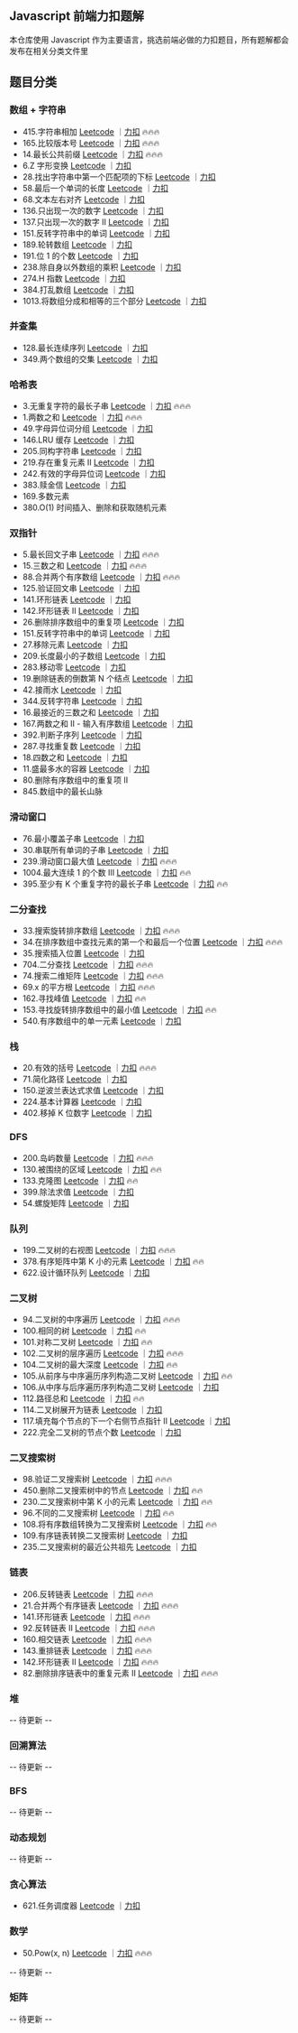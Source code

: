## Javascript 前端力扣题解

本仓库使用 Javascript 作为主要语言，挑选前端必做的力扣题目，所有题解都会发布在相关分类文件里

## 题目分类

### 数组 + 字符串

- 415.字符串相加 [Leetcode](https://leetcode.com/problems/add-strings/description/) ｜[力扣](https://leetcode.cn/problems/add-strings/description/) 🔥🔥🔥
- 165.比较版本号 [Leetcode](https://leetcode.com/problems/compare-version-numbers/description/) ｜[力扣](https://leetcode.cn/problems/compare-version-numbers/description/) 🔥🔥🔥
- 14.最长公共前缀 [Leetcode](https://leetcode.com/problems/longest-common-prefix/description/) ｜[力扣](https://leetcode.cn/problems/longest-common-prefix/description/) 🔥🔥🔥
- 6.Z 字形变换 [Leetcode](https://leetcode.com/problems/zigzag-conversion/description/) ｜[力扣](https://leetcode.cn/problems/zigzag-conversion/description/)
- 28.找出字符串中第一个匹配项的下标 [Leetcode](https://leetcode.com/problems/find-the-index-of-the-first-occurrence-in-a-string/description/) ｜[力扣](https://leetcode.cn/problems/find-the-index-of-the-first-occurrence-in-a-string/description/)
- 58.最后一个单词的长度 [Leetcode](https://leetcode.com/problems/length-of-last-word/description/) ｜[力扣](https://leetcode.cn/problems/length-of-last-word/description/)
- 68.文本左右对齐 [Leetcode](https://leetcode.com/problems/text-justification/description/) ｜[力扣](https://leetcode.cn/problems/text-justification/description/)
- 136.只出现一次的数字 [Leetcode](https://leetcode.com/problems/single-number/description/) ｜[力扣](https://leetcode.cn/problems/single-number/description/)
- 137.只出现一次的数字 II [Leetcode](https://leetcode.com/problems/single-number-ii/description/) ｜[力扣](https://leetcode.cn/problems/single-number-ii/description/)
- 151.反转字符串中的单词 [Leetcode](https://leetcode.com/problems/reverse-words-in-a-string/description/) ｜[力扣](https://leetcode.cn/problems/reverse-words-in-a-string/description/)
- 189.轮转数组 [Leetcode](https://leetcode.com/problems/rotate-array/description/) ｜[力扣](https://leetcode.cn/problems/rotate-array/description/)
- 191.位 1 的个数 [Leetcode](https://leetcode.com/problems/number-of-1-bits/description/) ｜[力扣](https://leetcode.cn/problems/number-of-1-bits/description/)
- 238.除自身以外数组的乘积 [Leetcode](https://leetcode.com/problems/product-of-array-except-self/description/) ｜[力扣](https://leetcode.cn/problems/product-of-array-except-self/description/)
- 274.H 指数 [Leetcode](https://leetcode.com/problems/h-index/description/) ｜[力扣](https://leetcode.cn/problems/h-index/description/)
- 384.打乱数组 [Leetcode](https://leetcode.com/problems/shuffle-an-array/description/) ｜[力扣](https://leetcode.cn/problems/shuffle-an-array/description/)
- 1013.将数组分成和相等的三个部分 [Leetcode](https://leetcode.com/problems/partition-array-into-three-parts-with-equal-sum/description/) ｜[力扣](https://leetcode.cn/problems/partition-array-into-three-parts-with-equal-sum/description/)

### 并查集

- 128.最长连续序列 [Leetcode](https://leetcode.com/problems/longest-consecutive-sequence/description/) ｜[力扣](https://leetcode.cn/problems/longest-consecutive-sequence/description/)
- 349.两个数组的交集 [Leetcode](https://leetcode.com/problems/intersection-of-two-arrays/description/) ｜[力扣](https://leetcode.cn/problems/intersection-of-two-arrays/description/)

### 哈希表

- 3.无重复字符的最长子串 [Leetcode](https://leetcode.com/problems/longest-substring-without-repeating-characters/) ｜[力扣](https://leetcode.cn/problems/longest-substring-without-repeating-characters/description/) 🔥🔥🔥
- 1.两数之和 [Leetcode](https://leetcode.com/problems/two-sum/) ｜[力扣](https://leetcode.cn/problems/two-sum/description/) 🔥🔥🔥
- 49.字母异位词分组 [Leetcode](https://leetcode.com/problems/group-anagrams/) ｜[力扣](https://leetcode.cn/problems/group-anagrams/description/)
- 146.LRU 缓存 [Leetcode](https://leetcode.com/problems/lru-cache/description/) ｜[力扣](https://leetcode.cn/problems/lru-cache/description/)
- 205.同构字符串 [Leetcode](https://leetcode.com/problems/isomorphic-strings/description/) ｜[力扣](https://leetcode.cn/problems/isomorphic-strings/description/)
- 219.存在重复元素 II [Leetcode](https://leetcode.com/problems/contains-duplicate-ii/description/) ｜[力扣](https://leetcode.cn/problems/contains-duplicate-ii/description/)
- 242.有效的字母异位词 [Leetcode](https://leetcode.com/problems/valid-anagram/description/) ｜[力扣](https://leetcode.cn/problems/valid-anagram/description/)
- 383.赎金信 [Leetcode](https://leetcode.com/problems/ransom-note/description/) ｜[力扣](https://leetcode.cn/problems/ransom-note/description/)
- 169.多数元素
- 380.O(1) 时间插入、删除和获取随机元素

### 双指针

- 5.最长回文子串 [Leetcode](https://leetcode.com/problems/longest-palindromic-substring/description/) ｜[力扣](https://leetcode.cn/problems/longest-palindromic-substring/description/) 🔥🔥🔥
- 15.三数之和 [Leetcode](https://leetcode.com/problems/3sum/description/) ｜[力扣](https://leetcode.cn/problems/3sum/description/) 🔥🔥🔥
- 88.合并两个有序数组 [Leetcode](https://leetcode.com/problems/merge-sorted-array/description/) ｜[力扣](https://leetcode.cn/problems/merge-sorted-array/description/) 🔥🔥🔥
- 125.验证回文串 [Leetcode](https://leetcode.com/problems/valid-palindrome/description/) ｜[力扣](https://leetcode.cn/problems/valid-palindrome/description/)
- 141.环形链表 [Leetcode](https://leetcode.com/problems/linked-list-cycle/description/) ｜[力扣](https://leetcode.cn/problems/linked-list-cycle/description/)
- 142.环形链表 II [Leetcode](https://leetcode.com/problems/linked-list-cycle-ii/description/) ｜[力扣](https://leetcode.cn/problems/linked-list-cycle-ii/description/)
- 26.删除排序数组中的重复项 [Leetcode](https://leetcode.com/problems/remove-duplicates-from-sorted-array/description/) ｜[力扣](https://leetcode.cn/problems/remove-duplicates-from-sorted-array/description/)
- 151.反转字符串中的单词 [Leetcode](https://leetcode.com/problems/reverse-words-in-a-string/description/) ｜[力扣](https://leetcode.cn/problems/reverse-words-in-a-string/description/)
- 27.移除元素 [Leetcode](https://leetcode.com/problems/remove-element/description/) ｜[力扣](https://leetcode.cn/problems/remove-element/description/)
- 209.长度最小的子数组 [Leetcode](https://leetcode.com/problems/minimum-size-subarray-sum/description/) ｜[力扣](https://leetcode.cn/problems/minimum-size-subarray-sum/description/)
- 283.移动零 [Leetcode](https://leetcode.com/problems/move-zeroes/description/) ｜[力扣](https://leetcode.cn/problems/move-zeroes/description/)
- 19.删除链表的倒数第 N 个结点 [Leetcode](https://leetcode.com/problems/remove-nth-node-from-end-of-list/description/) ｜[力扣](https://leetcode.cn/problems/remove-nth-node-from-end-of-list/description/)
- 42.接雨水 [Leetcode](https://leetcode.com/problems/trapping-rain-water/description/) ｜[力扣](https://leetcode.cn/problems/trapping-rain-water/description/)
- 344.反转字符串 [Leetcode](https://leetcode.com/problems/reverse-string/description/) ｜[力扣](https://leetcode.cn/problems/reverse-string/description/)
- 16.最接近的三数之和 [Leetcode](https://leetcode.com/problems/3sum-closest/description/) ｜[力扣](https://leetcode.cn/problems/3sum-closest/description/)
- 167.两数之和 II - 输入有序数组 [Leetcode](https://leetcode.com/problems/two-sum-ii-input-array-is-sorted/description/) ｜[力扣](https://leetcode.cn/problems/two-sum-ii-input-array-is-sorted/description/)
- 392.判断子序列 [Leetcode](https://leetcode.com/problems/is-subsequence/description/) ｜[力扣](https://leetcode.cn/problems/is-subsequence/description/)
- 287.寻找重复数 [Leetcode](https://leetcode.com/problems/find-the-duplicate-number/description/) ｜[力扣](https://leetcode.cn/problems/find-the-duplicate-number/description/)
- 18.四数之和 [Leetcode](https://leetcode.com/problems/4sum/description/) ｜[力扣](https://leetcode.cn/problems/4sum/description/)
- 11.盛最多水的容器 [Leetcode](https://leetcode.com/problems/container-with-most-water/description/) ｜[力扣](https://leetcode.cn/problems/container-with-most-water/description/)
- 80.删除有序数组中的重复项 II
- 845.数组中的最长山脉

### 滑动窗口

- 76.最小覆盖子串 [Leetcode](https://leetcode.com/problems/minimum-window-substring/description/) ｜[力扣](https://leetcode.cn/problems/minimum-window-substring/description/)
- 30.串联所有单词的子串 [Leetcode](https://leetcode.com/problems/substring-with-concatenation-of-all-words/description/) ｜[力扣](https://leetcode.cn/problems/substring-with-concatenation-of-all-words/description/)
- 239.滑动窗口最大值 [Leetcode](https://leetcode.com/problems/sliding-window-maximum/description/) ｜[力扣](https://leetcode.cn/problems/sliding-window-maximum/description/) 🔥🔥🔥
- 1004.最大连续 1 的个数 III
  [Leetcode](https://leetcode.com/problems/max-consecutive-ones-iii/description/) ｜[力扣](https://leetcode.cn/problems/max-consecutive-ones-iii/description/) 🔥🔥
- 395.至少有 K 个重复字符的最长子串
  [Leetcode](https://leetcode.com/problems/longest-substring-with-at-least-k-repeating-characters/) ｜[力扣](https://leetcode.cn/problems/longest-substring-with-at-least-k-repeating-characters/description/) 🔥🔥

### 二分查找

- 33.搜索旋转排序数组 [Leetcode](https://leetcode.com/problems/search-in-rotated-sorted-array/description/) ｜[力扣](https://leetcode.cn/problems/search-in-rotated-sorted-array/description/) 🔥🔥🔥
- 34.在排序数组中查找元素的第一个和最后一个位置 [Leetcode](https://leetcode.com/problems/find-first-and-last-position-of-element-in-sorted-array/description/) ｜[力扣](https://leetcode.cn/problems/find-first-and-last-position-of-element-in-sorted-array/description/) 🔥🔥🔥
- 35.搜索插入位置 [Leetcode](https://leetcode.com/problems/search-insert-position/description/) ｜[力扣](https://leetcode.cn/problems/search-insert-position/description/)
- 704.二分查找 [Leetcode](https://leetcode.com/problems/binary-search/description/) ｜[力扣](https://leetcode.cn/problems/binary-search/description/) 🔥🔥🔥
- 74.搜索二维矩阵 [Leetcode](https://leetcode.com/problems/search-a-2d-matrix/description/) ｜[力扣](http://leetcode.cn/problems/search-a-2d-matrix/description/) 🔥🔥🔥
- 69.x 的平方根 [Leetcode](https://leetcode.com/problems/sqrtx/description/) ｜[力扣](https://leetcode.cn/problems/sqrtx/description/) 🔥🔥🔥
- 162.寻找峰值 [Leetcode](https://leetcode.com/problems/find-peak-element/submissions/1537785149/) ｜[力扣](https://leetcode.cn/problems/find-peak-element/description/) 🔥🔥
- 153.寻找旋转排序数组中的最小值 [Leetcode](https://leetcode.com/problems/find-minimum-in-rotated-sorted-array/description/) ｜[力扣](https://leetcode.cn/problems/find-minimum-in-rotated-sorted-array/description/) 🔥🔥
- 540.有序数组中的单一元素 [Leetcode](https://leetcode.com/problems/single-element-in-a-sorted-array/submissions/1538747212/) ｜[力扣](https://leetcode.cn/problems/single-element-in-a-sorted-array/description/)

### 栈

- 20.有效的括号 [Leetcode](https://leetcode.com/problems/valid-parentheses/description/) ｜[力扣](https://leetcode.cn/problems/valid-parentheses/description/) 🔥🔥🔥
- 71.简化路径 [Leetcode](https://leetcode.com/problems/simplify-path/description/) ｜[力扣](https://leetcode.cn/problems/simplify-path/description/)
- 150.逆波兰表达式求值 [Leetcode](https://leetcode.com/problems/evaluate-reverse-polish-notation/description/) ｜[力扣](https://leetcode.cn/problems/evaluate-reverse-polish-notation/description/)
- 224.基本计算器 [Leetcode](https://leetcode.com/problems/basic-calculator/description/) ｜[力扣](https://leetcode.cn/problems/basic-calculator/description/)
- 402.移掉 K 位数字 [Leetcode](https://leetcode.com/problems/remove-k-digits/description/) ｜[力扣](https://leetcode.cn/problems/remove-k-digits/description/)

### DFS

- 200.岛屿数量 [Leetcode](https://leetcode.com/problems/number-of-islands/description/) ｜[力扣](https://leetcode.cn/problems/number-of-islands/description/) 🔥🔥🔥
- 130.被围绕的区域 [Leetcode](https://leetcode.com/problems/surrounded-regions/description/) ｜[力扣](https://leetcode.cn/problems/surrounded-regions/description/) 🔥🔥
- 133.克隆图 [Leetcode](https://leetcode.com/problems/clone-graph/description/) ｜[力扣](https://leetcode.cn/problems/clone-graph/description/) 🔥🔥
- 399.除法求值 [Leetcode](https://leetcode.com/problems/evaluate-division/description/) ｜[力扣](https://leetcode.cn/problems/evaluate-division/description/)
- 54.螺旋矩阵 [Leetcode](https://leetcode.com/problems/spiral-matrix/description/) ｜[力扣](https://leetcode.cn/problems/spiral-matrix/description/)

### 队列

- 199.二叉树的右视图 [Leetcode](https://leetcode.com/problems/binary-tree-right-side-view/description/) ｜[力扣](https://leetcode.cn/problems/binary-tree-right-side-view/description/) 🔥🔥🔥
- 378.有序矩阵中第 K 小的元素 [Leetcode](https://leetcode.com/problems/kth-smallest-element-in-a-sorted-matrix/description/) ｜[力扣](https://leetcode.cn/problems/kth-smallest-element-in-a-sorted-matrix/description/) 🔥🔥
- 622.设计循环队列 [Leetcode](https://leetcode.com/problems/design-circular-queue/description/) ｜[力扣](https://leetcode.cn/problems/design-circular-queue/description/)

### 二叉树

- 94.二叉树的中序遍历
  [Leetcode](https://leetcode.com/problems/binary-tree-inorder-traversal/description/) ｜[力扣](https://leetcode.cn/problems/binary-tree-inorder-traversal/description/) 🔥🔥🔥
- 100.相同的树
  [Leetcode](https://leetcode.com/problems/same-tree/description/) ｜[力扣](https://leetcode.cn/problems/same-tree/description/) 🔥🔥
- 101.对称二叉树
  [Leetcode](https://leetcode.com/problems/symmetric-tree/description/) ｜[力扣](https://leetcode.cn/problems/symmetric-tree/description/) 🔥🔥
- 102.二叉树的层序遍历
  [Leetcode](https://leetcode.com/problems/binary-tree-level-order-traversal/) ｜[力扣](https://leetcode.cn/problems/binary-tree-level-order-traversal/description/) 🔥🔥🔥
- 104.二叉树的最大深度
  [Leetcode](https://leetcode.com/problems/maximum-depth-of-binary-tree/description/) ｜[力扣](https://leetcode.cn/problems/maximum-depth-of-binary-tree/description/) 🔥🔥
- 105.从前序与中序遍历序列构造二叉树 [Leetcode](https://leetcode.com/problems/construct-binary-tree-from-preorder-and-inorder-traversal/description/) ｜[力扣](https://leetcode.cn/problems/construct-binary-tree-from-preorder-and-inorder-traversal/description/) 🔥🔥
- 106.从中序与后序遍历序列构造二叉树 [Leetcode](https://leetcode.com/problems/construct-binary-tree-from-inorder-and-postorder-traversal/description/) ｜[力扣](https://leetcode.cn/problems/construct-binary-tree-from-inorder-and-postorder-traversal/description/)
- 112.路径总和 [Leetcode](https://leetcode.com/problems/path-sum/description/) ｜[力扣](https://leetcode.cn/problems/path-sum/description/) 🔥🔥
- 114.二叉树展开为链表 [Leetcode](https://leetcode.com/problems/flatten-binary-tree-to-linked-list/description/) ｜[力扣](https://leetcode.cn/problems/flatten-binary-tree-to-linked-list/description/)
- 117.填充每个节点的下一个右侧节点指针 II [Leetcode](https://leetcode.com/problems/populating-next-right-pointers-in-each-node-ii/description/) ｜[力扣](https://leetcode.cn/problems/populating-next-right-pointers-in-each-node-ii/description/)
- 222.完全二叉树的节点个数 [Leetcode](https://leetcode.com/problems/count-complete-tree-nodes/description/) ｜[力扣](https://leetcode.cn/problems/count-complete-tree-nodes/description/)

### 二叉搜索树

- 98.验证二叉搜索树 [Leetcode](https://leetcode.com/problems/validate-binary-search-tree/description/) ｜[力扣](https://leetcode.cn/problems/validate-binary-search-tree/description/) 🔥🔥🔥
- 450.删除二叉搜索树中的节点 [Leetcode](https://leetcode.com/problems/delete-node-in-a-bst/) ｜[力扣](https://leetcode.cn/problems/delete-node-in-a-bst/description/) 🔥🔥
- 230.二叉搜索树中第 K 小的元素 [Leetcode](https://leetcode.com/problems/kth-smallest-element-in-a-bst/description/) ｜[力扣](https://leetcode.cn/problems/kth-smallest-element-in-a-bst/description/) 🔥🔥
- 96.不同的二叉搜索树 [Leetcode](https://leetcode.com/problems/unique-binary-search-trees/description/) ｜[力扣](https://leetcode.cn/problems/unique-binary-search-trees/description/) 🔥🔥
- 108.将有序数组转换为二叉搜索树 [Leetcode](https://leetcode.com/problems/convert-sorted-array-to-binary-search-tree/description/) ｜[力扣](https://leetcode.cn/problems/convert-sorted-array-to-binary-search-tree/description/) 🔥🔥
- 109.有序链表转换二叉搜索树 [Leetcode](https://leetcode.com/problems/convert-sorted-list-to-binary-search-tree/description/) ｜[力扣](https://leetcode.cn/problems/convert-sorted-list-to-binary-search-tree/description/)
- 235.二叉搜索树的最近公共祖先 [Leetcode](https://leetcode.com/problems/lowest-common-ancestor-of-a-binary-search-tree/description/) ｜[力扣](https://leetcode.cn/problems/lowest-common-ancestor-of-a-binary-search-tree/description/)

### 链表

- 206.反转链表 [Leetcode](https://leetcode.com/problems/reverse-linked-list/description/) ｜[力扣](https://leetcode.cn/problems/reverse-linked-list/description/) 🔥🔥🔥
- 21.合并两个有序链表 [Leetcode](https://leetcode.com/problems/merge-two-sorted-lists/description/) ｜[力扣](https://leetcode.cn/problems/merge-two-sorted-lists/description/) 🔥🔥🔥
- 141.环形链表 [Leetcode](https://leetcode.com/problems/linked-list-cycle/) ｜[力扣](https://leetcode.cn/problems/linked-list-cycle/description/) 🔥🔥🔥
- 92.反转链表 II [Leetcode](https://leetcode.com/problems/reverse-linked-list-ii/) ｜[力扣](https://leetcode.cn/problems/reverse-linked-list-ii/description/) 🔥🔥🔥
- 160.相交链表 [Leetcode](https://leetcode.com/problems/intersection-of-two-linked-lists/description/) ｜[力扣](https://leetcode.cn/problems/intersection-of-two-linked-lists/description/) 🔥🔥🔥
- 143.重排链表 [Leetcode](https://leetcode.com/problems/reorder-list/) ｜[力扣](https://leetcode.cn/problems/reorder-list/description/) 🔥🔥🔥
- 142.环形链表 II [Leetcode](https://leetcode.com/problems/linked-list-cycle-ii/description/) ｜[力扣](https://leetcode.cn/problems/linked-list-cycle-ii/description/) 🔥🔥🔥
- 82.删除排序链表中的重复元素 II [Leetcode](https://leetcode.com/problems/remove-duplicates-from-sorted-list-ii/description/) ｜[力扣](https://leetcode.cn/problems/remove-duplicates-from-sorted-list-ii/description/) 🔥🔥🔥

### 堆

-- 待更新 --

### 回溯算法

-- 待更新 --

### BFS

-- 待更新 --

### 动态规划

-- 待更新 --

### 贪心算法

- 621.任务调度器 [Leetcode](https://leetcode.com/problems/task-scheduler/) ｜[力扣](https://leetcode.cn/problems/task-scheduler/description/)

### 数学

- 50.Pow(x, n) [Leetcode](https://leetcode.com/problems/powx-n/) ｜[力扣](https://leetcode.cn/problems/powx-n/description/) 🔥🔥🔥

-- 待更新 --

### 矩阵

-- 待更新 --
